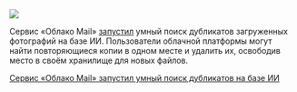 <!--2025-06-25 14:11:20-->
<div class="yb">
  <div class="rss habr"><img src="https://habrastorage.org/getpro/habr/upload_files/96b/7d2/cac/96b7d2cac34f1ea9db2e90621980b59a.jpg" /><p>Сервис «Облако Mail» <a href="https://vk.company/ru/press/releases/12034/" rel="noopener noreferrer nofollow">запустил</a> умный поиск дубликатов загруженных фотографий на&nbsp;базе ИИ. Пользователи облачной платформы могут найти повторяющиеся копии в&nbsp;одном месте и удалить их, освободив место в&nbsp;своём хранилище для&nbsp;новых файлов.</p> <a... <p class="titl"><a href="https://habr.com/ru/news/921800/?utm_source=habrahabr&utm_medium=rss&utm_campaign=921800">Сервис «Облако Mail» запустил умный поиск дубликатов на базе ИИ</a></p></div>
</div>
